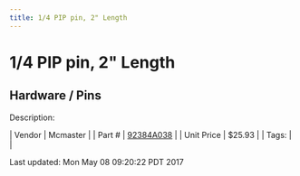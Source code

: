 ```yaml
---
title: 1/4 PIP pin, 2" Length
---
```


# 1/4 PIP pin, 2" Length
## Hardware / Pins
Description: 	 

| Vendor | Mcmaster | 
| Part # | [92384A038](https://www.mcmaster.com/#92384A038) | 
| Unit Price | $25.93 | 
| Tags: |  | 

Last updated: Mon May 08 09:20:22 PDT 2017